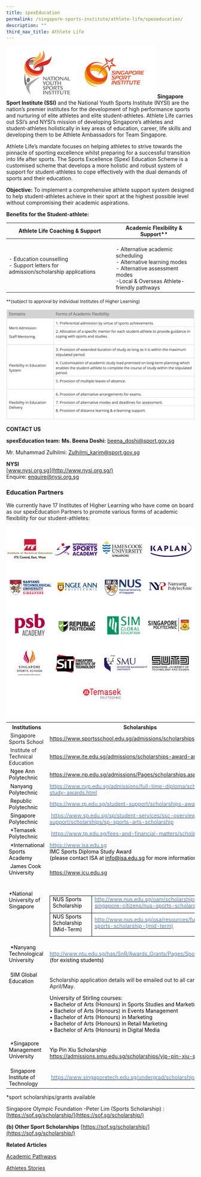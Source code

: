 ```yaml
---
title: spexEducation
permalink: /singapore-sports-institute/athlete-life/spexeducation/
description: ""
third_nav_title: Athlete Life
---
```

![](/images/What%20We%20Do/Singapore%20Sports%20Institute/Athlete%20Life/SpexEducation/spexEducation-15-Apr.png)
**Singapore Sport Institute (SSI)** and the National Youth Sports Institute (NYSI) are the nation’s premier institutes for the development of high performance sports and nurturing of elite athletes and elite student-athletes. Athlete Life carries out SSI’s and NYSI’s mission of developing Singapore’s athletes and student-athletes holistically in key areas of education, career, life skills and developing them to be Athlete Ambassadors for Team Singapore. 

Athlete Life’s mandate focuses on helping athletes to strive towards the pinnacle of sporting excellence whilst preparing for a successful transition into life after sports. The Sports Excellence (Spex) Education Scheme is a customised scheme that develops a more holistic and robust system of support for student-athletes to cope effectively with the dual demands of sports and their education. 

**Objective:**
To implement a comprehensive athlete support system designed to help student-athletes achieve in their sport at the highest possible level without compromising their academic aspirations.

**Benefits for the Student-athlete:**

| Athlete Life Coaching & Support	 | Academic Flexibility & Support** |
| -------- | -------- | 
| - Education counselling<br>- Support letters for admission/scholarship applications | <br> - Alternative academic scheduling<br> - Alternative learning modes<br> - Alternative assessment modes<br> -Local & Overseas Athlete-friendly pathways | 

<small>\*\*(subject to approval by individual Institutes of Higher Learning)</small>

![](/images/What%20We%20Do/Singapore%20Sports%20Institute/Athlete%20Life/SpexEducation/table2.png)

**CONTACT US**

**spexEducation team:**
**Ms. Beena Doshi:** [beena_doshi@sport.gov.sg](mailto:beena_doshi@sport.gov.sg)  
  
Mr. Muhammad Zulhilmi: [Zulhilmi_karim@sport.gov.sg](mailto:Zulhilmi_karim@sport.gov.sg)

**NYSI**  
[www.nysi.org.sg](http://www.nysi.org.sg/)  
Enquire: [enquire@nysi.org.sg](mailto:enquire@nysi.org.sg)

### **Education Partners**

We currently have 17 Institutes of Higher Learning who have come on board as our spexEducation Partners to promote various forms of academic flexibility for our student-athletes:

![](/images/What%20We%20Do/Singapore%20Sports%20Institute/Athlete%20Life/SpexEducation/IHL_logo_collage_2022.jpeg)

<table class="spexEduTbl">
    <tbody>
        <tr>
            <th style="width: 40%;">
            Institutions</th>
            <th style="width: 50%;">Scholarships</th>
        </tr>
        <tr>
            <td style="width: 40%;">&nbsp;Singapore Sports School</td>
            <td style="width: 50%;"><a href="https://www.sportsschool.edu.sg/admission/scholarship" data-saferedirecturl="https://www.google.com/url?q=https://www.sportsschool.edu.sg/academics/overview&amp;source=gmail&amp;ust=1647409952239000&amp;usg=AOvVaw39IboC1Y_8bYjNZCFfwMB_" style="color: #1155cc;"></a><a href="https://www.sportsschool.edu.sg/admissions/scholarships">https://www.sportsschool.edu.sg/admissions/scholarships</a></td>
        </tr>
        <tr>
            <td valign="top">&nbsp;Institute of Technical Education
            </td>
            <td>
            <a rel="noopener noreferrer" href="https://www.ite.edu.sg/admissions/scholarships-award-and-bursaries" target="_blank">https://www.ite.edu.sg/admissions/scholarships-award-and-bursaries  </a></td>
        </tr>
        <tr>
            <td valign="top"><span id="docs-internal-guid-971cb332-7fff-3194-200e-91d60a0275bd" style="color: #000000;">&nbsp;Ngee Ann Polytechnic</span></td>
            <td><span id="docs-internal-guid-63fc1ef1-7fff-a4f8-8f8f-b1cb1bc1fde0" style="color: #4bacc6;"><a href="https://www.np.edu.sg/admissions/Pages/scholarships.aspx">https://www.np.edu.sg/admissions/Pages/scholarships.aspx#</a>&nbsp;</span></td>
        </tr>
        <tr>
            <td valign="top"><span id="docs-internal-guid-e639fd93-7fff-cf8c-7a0f-8c9c6a881f45" style="color: #000000;">&nbsp;Nanyang Polytechnic</span></td>
            <td><span id="docs-internal-guid-8001d32a-7fff-412d-9cd7-0a66f09c7654"><a href="https://www.nyp.edu.sg/admissions/full-time-diploma/scholarships-study-awards.html"><span style="color: #4f81bd;">https://www.nyp.edu.sg/admissions/full-time-diploma/scholarships-study-awards.html</span></a></span></td>
        </tr>
        <tr>
            <td valign="top"><span id="docs-internal-guid-86c8ed26-7fff-eeb9-aa34-d04f7e80815a" style="color: #000000;">&nbsp;Republic Polytechnic</span></td>
            <td><span id="docs-internal-guid-4eb2a06d-7fff-62b8-82da-c0d17c7c2ea6"><a href="https://www.rp.edu.sg/student-support/scholarships-awards"><span style="color: #4f81bd;">https://www.rp.edu.sg/student-support/scholarships-awards</span></a></span></td>
        </tr>
        <tr>
            <td valign="top">&nbsp;<span id="docs-internal-guid-1271c191-7fff-005c-9abd-6d655a60d9ed" style="color: #000000;">Singapore Polytechnic</span></td>
            <td>&nbsp;<span id="docs-internal-guid-501e44cc-7fff-7b20-5909-eaf8886eda72"><a href="https://www.sp.edu.sg/sp/student-services/ssc-overview/student-support/scholarships/sp-sports-arts-scholarship"><span style="color: #4f81bd;">https://www.sp.edu.sg/sp/student-services/ssc-overview/student-support/scholarships/sp-sports-arts-scholarship</span></a></span></td>
        </tr>
        <tr>
            <td valign="top">&nbsp;<span id="docs-internal-guid-da2601f1-7fff-426b-4c90-dc82490064af" style="color: #000000;">*Temasek Polytechnic</span></td>
            <td>&nbsp;<span id="docs-internal-guid-e32c7a7e-7fff-a4b0-eb93-bfa5358216f4"><a href="https://www.tp.edu.sg/fees-and-financial-matters/scholarships"><span style="color: #4f81bd;">https://www.tp.edu.sg/fees-and-financial-matters/scholarships</span></a></span></td>
        </tr>
        <tr>
            <td valign="top">&nbsp;<span id="docs-internal-guid-9cb193ad-7fff-6191-cbd8-ae8802477c3a" style="color: #000000;">*International Sports Academy</span></td>
            <td><a href="https://www.isa.edu.sg"><span style="color: #4f81bd;">https://www.isa.edu.sg</span></a><br>
            <p dir="ltr" style="margin-top: 0pt; margin-bottom: 0pt;"><span style="color: #000000;">IMC Sports Diploma Study Award&nbsp;</span></p>
            <span id="docs-internal-guid-27d0ed31-7fff-c19f-ba07-455138bdab31"><span style="color: #000000;">(please contact ISA at </span><a href="mailto:info@isa.edu.sg"><span style="color: #000000;">info@isa.edu.sg</span></a><span style="color: #000000;"> for more information)</span></span></td>
        </tr>
        <tr>
            <td valign="top">&nbsp;<span id="docs-internal-guid-8fbcbf65-7fff-7526-42a4-32d0807390e6" style="color: #000000;">James Cook University</span></td>
            <td>&nbsp;<span id="docs-internal-guid-0c2a830a-7fff-61dc-7a94-db65e39e1c88"></span>
            <p dir="ltr" style="margin-top: 0pt; margin-bottom: 0pt;"><span style="color: #000000;"><a href="https://www.jcu.edu.sg">https://www.jcu.edu.sg</a></span></p>
            <div>&nbsp;</div>
            </td>
        </tr>
        <tr>
            <td valign="top">&nbsp;<span id="docs-internal-guid-4e9710b9-7fff-8d77-e951-3a125d0ac63a"></span>
            <p dir="ltr" style="margin-top: 0pt; margin-bottom: 0pt;"><span style="color: #000000;">*National University of Singapore</span></p>
            <div><span style="color: #000000;"><br>
            </span></div>
            </td>
            <td>&nbsp;<span id="docs-internal-guid-98166954-7fff-84f5-aab5-7ceb25a10edb"><br>
            </span>
            <div dir="ltr" style="margin-left: 0pt; text-align: left;">
            <table style="border: none;">
                <colgroup><col width="112"><col width="332"></colgroup>
                <tbody>
                    <tr style="height: 0pt;">
                        <td style="border:0.5pt solid #000000;padding: 0pt 5.4pt;    text-align: left;">
                        <p dir="ltr" style="margin-top: 0pt; margin-bottom: 8pt;"><span style="color: #000000;">NUS Sports Scholarship</span></p>
                        </td>
                        <td style="border:0.5pt solid #000000;padding: 0pt 5.4pt;    text-align: left;">
                        <p dir="ltr" style="margin-top: 0pt; margin-bottom: 8pt;"><a href="http://www.nus.edu.sg/oam/scholarships/freshmen-singapore-citizens/nus-sports-scholarship"><span style="color: #4f81bd;">http://www.nus.edu.sg/oam/scholarships/freshmen-singapore-citizens/nus-sports-scholarship</span></a></p>
                        </td>
                    </tr>
                    <tr style="height: 0pt;">
                        <td style="border:0.5pt solid #000000;padding: 0pt 5.4pt;    text-align: left;">
                        <p dir="ltr" style="margin-top: 0pt; margin-bottom: 8pt;"><span style="color: #000000;">NUS Sports Scholarship (Mid-Term)</span></p>
                        </td>
                        <td style="border:0.5pt solid #000000;padding: 0pt 5.4pt;    text-align: left;">
                        <p dir="ltr" style="margin-top: 0pt; margin-bottom: 8pt;"><a href="http://www.nus.edu.sg/osa/resources/funding/nus-sports-scholarship-(mid-term)"><span style="color: #4f81bd;">http://www.nus.edu.sg/osa/resources/funding/nus-sports-scholarship-(mid-term)</span></a></p>
                        </td>
                    </tr>
                </tbody>
            </table>
            </div>
            </td>
        </tr>
        <tr>
            <td valign="top">&nbsp;<span id="docs-internal-guid-4f1a1b76-7fff-ae87-a968-199c0c87f45e" style="color: #000000;">*Nanyang Technological University</span></td>
            <td>&nbsp;<span id="docs-internal-guid-c044f898-7fff-a998-5e90-b58b7ede16e4"></span>
            <p dir="ltr" style="margin-top: 0pt; margin-bottom: 0pt;"><a href="http://www.ntu.edu.sg/has/SnR/Awards_Grants/Pages/SportsGrants.aspx"><span style="color: #4f81bd;">http://www.ntu.edu.sg/has/SnR/Awards_Grants/Pages/SportsGrants.aspx</span></a></p>
            <p dir="ltr" style="margin-top: 0pt; margin-bottom: 0pt;"><span style="color: #000000;">(for existing students)</span></p>
            <div><span style="color: #000000;"><br>
            </span></div>
            </td>
        </tr>
        <tr>
            <td valign="top">&nbsp;<span id="docs-internal-guid-fd2b9440-7fff-d6d5-08b1-ad5c953336d5" style="color: #000000;">SIM Global Education </span></td>
            <td>
            <p>Scholarship application details will be emailed out to all carded athlete in April/May.</p>
            <p>
            </p>
            <p dir="ltr" style="margin-top: 0pt; margin-bottom: 0pt;"><span style="color: #000000;">University of Stirling courses:<br>
            • Bachelor of Arts (Honours) in Sports Studies and Marketing<br>
            • Bachelor of Arts (Honours) in Events Management<br>
            • Bachelor of Arts (Honours) in Marketing<br>
            • Bachelor of Arts (Honours) in Retail Marketing<br>
            • Bachelor of Arts (Honours) in Digital Media</span></p>
            <p dir="ltr" style="color: #000000; list-style-type: disc;">
            </p>
            </td>
        </tr>
        <tr>
            <td valign="top">&nbsp;<span id="docs-internal-guid-b65cbe52-7fff-f5f2-c13d-051a234b5679" style="color: #000000;">*Singapore Management University</span></td>
            <td>&nbsp;<span id="docs-internal-guid-85ffc7c4-7fff-e84f-dee8-f94d33d074c8"></span>
            <p dir="ltr" style="margin-top: 0pt; margin-bottom: 0pt;"><span style="color: #000000;">Yip Pin Xiu Scholarship &nbsp;&nbsp;&nbsp;&nbsp;&nbsp;&nbsp;&nbsp;&nbsp;&nbsp;&nbsp;&nbsp;&nbsp;&nbsp;&nbsp; &nbsp;&nbsp;&nbsp;&nbsp;&nbsp;&nbsp;&nbsp;&nbsp;</span></p>
            <p dir="ltr" style="margin-top: 0pt; margin-bottom: 0pt;"><span style="color: #4f81bd;"><a href="https://admissions.smu.edu.sg/scholarships/yip-pin-xiu-scholarship">https://admissions.smu.edu.sg/scholarships/yip-pin-xiu-scholarship</a></span></p>
            <div>&nbsp;</div>
            </td>
        </tr>
        <tr>
            <td valign="top">&nbsp;<span id="docs-internal-guid-653918a0-7fff-12a9-82f6-3f27fcbf5406" style="color: #000000;">Singapore Institute of Technology</span></td>
            <td>&nbsp;<span id="docs-internal-guid-e3926779-7fff-fc59-3439-c3cfda9557d5"><a href="https://www.singaporetech.edu.sg/undergrad/scholarships"><span style="color: #4f81bd;">https://www.singaporetech.edu.sg/undergrad/scholarships</span></a></span></td>
        </tr>
    </tbody>
</table>

\*sport scholarships/grants available

Singapore Olympic Foundation -Peter Lim (Sports Scholarship) : [https://sof.sg/scholarship/](https://sof.sg/scholarship/)

**(b) Other Sport Scholarships**
[https://sof.sg/scholarship/](https://sof.sg/scholarship/)

**Related Articles**

[Academic Pathways](/academic-pathways/)

[Athletes Stories](/athletes-stories/)